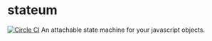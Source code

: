 # stateum
[![Circle CI](https://circleci.com/gh/thecaddy/stateum.svg?style=svg)](https://circleci.com/gh/thecaddy/stateum)
An attachable state machine for your javascript objects.
